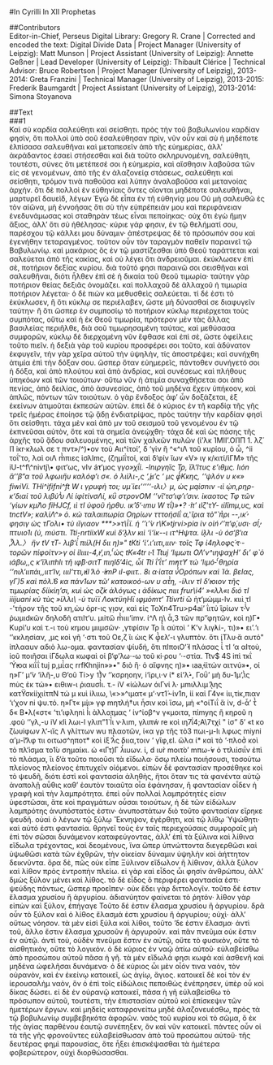 #In Cyrilli In XII Prophetas  

##Contributors  
Editor-in-Chief, Perseus Digital Library: Gregory R. Crane | Corrected and encoded the text: Digital Divide Data | Project Manager (University of Leipzig): Matt Munson | Project Assistant (University of Leipzig): Annette Geßner | Lead Developer (University of Leipzig): Thibault Clérice | Technical Advisor: Bruce Robertson | Project Manager (University of Leipzig), 2013-2014: Greta Franzini | Technical Manager (University of Leipzig), 2013-2015: Frederik Baumgardt | Project Assistant (University of Leipzig), 2013-2014: Simona Stoyanova  

##Text  
###1  
Καὶ σὺ καρδία σαλεύθητι καὶ σείσθητι. πρὸς τὴν τοῦ βαβυλωνίου καρδίαν φησὶν, ὅτι πολλοὶ ὑπὸ σοῦ ἐσαλεύθησαν πρὶν, νῦν οὖν καὶ σὺ ἡ μηδέποτε ἐλπίσασα σαλευθῆναι καὶ μεταπεσεῖν ἀπὸ τῆς εὐημερίας, ἀλλ’ ἀκράδαντος ἐσαεὶ στήσεσθαι καὶ διὰ τοῦτο σκληρυνομένη, σαλεύθητι, τουτέστι, σύνες ὅτι μετέπεσέ σοι ἡ εὐημερία, καὶ αἴσθησιν λαβοῦσα τῶν εἰς σὲ γενομένων, ἀπὸ τῆς ἐν ἀλαζονείᾳ στάσεως, σαλεύθητι καὶ σείσθητι, τρόμον τινὰ παθοῦσα καὶ λύπην ἀναλαβοῦσα καὶ μετανοίας ἀρχήν. ὅτι δὲ πολλοὶ ἐν εὐθηνίαις ὄντες οἴονται μηδέποτε σαλευθῆναι, μαρτυρεῖ δαυεὶδ, λέγων Ἐγὼ δὲ εἶπα ἐν τῆ εὐθηνίᾳ μου Οὐ μὴ σαλευθῶ ἐς τὸν αἰῶνα, μὴ ἐννοήσας ὅτι σὺ τὴν εὐπρέπειάν μου καὶ περιφάνειαν ἐνεδυνάμωσας κοὶ σταθηρὰν τέως εἶναι πεποίηκας· οὐχ ὅτι ἐγὼ ἤμην ἄξιος, ἀλλ’ ὅτι σὺ ἠθέλησας· κύριε γάρ φησιν, ἐν τῷ θελήματί σου, παρέσχου τῷ κάλλει μου δύναμιν· ἀπέστρεψας δὲ τὸ πρόσωπόν σου καὶ ἐγενήθην τεταραγμένος. τοῦτον οὖν τὸν ταραγμὸν παθεῖν παραινεῖ τῷ Βαβυλωνίῳ. καὶ μακάριος ὃς ἐν τῷ μαστίζεσθαι ὑπὸ Θεοῦ ταράττεται καὶ σαλεύεται ἀπὸ τῆς κακίας, καὶ οὐ λέγει ὅτι ἀνδρειοῦμαι. ἐκύκλωσεν ἐπὶ σὲ, ποτήριον δεξίας κυρίου. διὰ τοῦτό φησι παραινῶ σοι σεισθῆναι καὶ σαλευθῆναι, διότι ἦλθεν ἐπὶ σὲ ἡ δικαία τοῦ Θεοῦ τιμωρία· ταύτην γὰρ ποτήριον θείας δεξιᾶς ὀνομάζει. καὶ πολλαχοῦ δὲ ἀλλαχοῦ ἡ τιμωρία ποτήριον λέγεται· ὁ δὲ πιὼν κα μεθυσθεὶς σαλεύεται. τί δέ ἐστι τὸ ἐκύκλωσεν, ἢ ὅτι κύκλῳ σε περιέλαβεν, ὥστε μὴ δύνασθαί σε διαφυγεῖν ταύτην· ἢ ὅτι ὥσπερ ἐν συμποσίῳ τὸ ποτήριον κύκλῳ περιέρχεται τοὺς συμπότας, οὕτω καὶ ἡ ἐκ Θεοῦ τιμωρία, πρότερον μὲν τὰς ἄλλας βασιλείας περιῆλθε, διὰ σοῦ τιμωρησαμένη ταύτας, καὶ μεθύσασα συμφορῶν, κύκλῳ δὲ διερχομένη νῦν ἔφθασε καὶ ἐπὶ σὲ, ὥστε ὀφείλεις τοῦτο πιεῖν. ἡ δεξιὰ γὰρ τοῦ κυρίου προσφέρει σοι τοῦτο, καὶ ἀδύνατον ἐκφυγεῖν, τὴν γὰρ χεῖρα αὐτοῦ τὴν ὑψηλὴν, τίς ἀποστρέψει; καὶ συνήχθη ἀτιμία ἐπὶ τὴν δόξαν σου. ὥσπερ ὅταν εὐημερεῖς, πάντοθεν συνήγετό σοι ἡ δόξα, καὶ ἀπὸ πλούτου καὶ ἀπὸ ἀνδρίας, καὶ συνέσεως καὶ πλήθους ὑπηκόων καὶ τῶν τοιούτων· οὕτω νῦν ἡ ἀτιμία συναχθήσεται σοι ἀπὸ πενίας, ἀπὸ δειλίας, ἀπὸ ἀσυνεσίας, ἀπὸ τοῦ μηδένα ἔχειν ὑπήκοον, καὶ ἁπλῶς, πόντων τῶν τοιούτων. ὁ γὰρ ἔνδοξος ἀφ’ ὧν δοξάζεται, ἐξ ἐκείνων ἀτιμοῦται ἐκπεσὼν αὐτῶν. ἐπεὶ δὲ ὁ κύριος ἐν τῆ καρδίᾳ τῆς γῆς τρεῖς ἡμέρας ἐποίησε τῷ ᾅδῃ ἐνδιατρίψας, πρὸς ταύτην τὴν καρδίαν φησὶ ὅτι σείσθητι. τάχα μὲν καὶ ἀπὸ μν τοῦ σεισμοῦ τοῦ γενομένου ἐν τῷ ἐκπνεῦσαι αὐτὸν, ὅτε καὶ τὰ σημεῖα ἀνεῴχθη· τάχα δὲ καὶ ὡς πάσης τῆς ἀρχῆς τοῦ ᾅδου σαλευομένης, καὶ τῶν χαλκῶν πυλῶν (ί’λκ ΊΜΙΙ’.ΟΙΊΠ 1. λζ́ ΙΊ iκr·κλωλ σε τ πντ»/^)•ον τοὺ Αιι^ίτοί’, δ ‘γἱν ἢ ^«^ιΛ τοῦ κυρίου, ὁ ὦ, ^ii τοΐ’το, λαὶ οιΛ m̔̀πιες ἰσλlmς, (ζημίΐτοί, καὶ δ‘φ́ιν ἴων «V» ιγ κ/κιτί/ίΓΜ» τῆς iU-t^f\\^nivtj\• φιτ‘ως, νΙν a̓́τ‘μος γ*γο»χΐί. -lnιργηἳς Τρ, ἳλ‘lτυς ε’ιθμς. Ιιόn ἃ‘’β“α τοῦ λφωιἢυ καλόφ‘ι σ«. ὁ λιἰλι-,ς ‘,̓́μ’ς ‘ μς φ̔́Κκης, ‘‘ψλόν υ κ«» fiwiVi. THi^ififni^ft W ι γρuφὴ τοι; υμ̀ ἱει’‘’’‘-ιλι〉μ, ὡς μqἰσnιν -ιὶ ᾠn,ρηρ- κ‘διαἰ τοῦ λιβύ’̔̀υ Λί ίφίτίνσΛί, *κΰ στρονΟΜ ‘’νἳ‘τσ‘ιφ’ι’σιν. ἰκαοτος Τφ τῶν ‘γίων κμ̀Λο fiHJCf, ιὶ τΙ ὑφοῦ ἠρθυ. ικ̀’δ‘·ιmυ W τΐ)»•? ·̀π’ ιlζ'τΥ- ιἱlἳmμ,υς, καὶ tnctV»; καλίΛ^» ὁ. κὼ ταλαιπωρία Οηρἰων τττοήσίΐ α,̔ ἳρια τὸ“̀ π̔ρι --,ικ̓́ φησιγ ὡς τΓολι• τὺ ιἴγιαον **\*&gt;»τ\ΐϊ. ἡ ‘’ι’̀ν r\\K»tjrvi&gt;pia ἱν οἱn̓́ ‘’π‘φ́,υσι· σl̓́, πτυιο1ι (ύ, mύστι. Tti-nrtiixW κuὶ δ‘λͅλν κιὶ ‘ἰ‘ἱκ--ι ιτ^Ηψτα. ἱλͅλι -ὺ όσ‘β‘ια ,̔͂λλ.〉 ἢν tV τΤ- λιβ‘ἰ̔́ πιίλ(Η διι η)»" tKti ‘ἰ‘.ι’ιιτι,ιιιν· τοῖς Τφ ἰ4ηλοφς̓́ τ·- τορῶν *πίφοίτν&gt;γ οἱ ἱlιιιι-4,̓ι’,ιn,̔́ ὡς tK«4tr ι-̔ἱ Ttuj ‘lιμωτι ΟΛ’ν^ιηψαχΗ’ δι’ φ̀ ὁ ιάβω,,ς κ‘ἳλιπhlι τῆ ιφ̀̀́β·σιτΤ πιηlδ‘4ὶς, ὦί Tti ΐ’ΐτ’ m̓ητΥ͂ τώ ‘lιμό-̔́ θηρία ‘’nιλ‘ιιπἀι,,ιιτ‘lν, ιιιl‘ττι,̓ιἱl ̔λὸ ·̓̀ι*mΡ ιl-φιιτ.. 8ι α·ἱατα ν̔̀Ορόπων καὶ Ἰὰ. βεΙας, γΓ)5 καὶ πὁλ.̔6 κα πάν1ων τῶ‘ κατοικοό-ων υ ατ̔̀η, -iλιν τΙ δ‘̓ιοιον τῆς τιμωρίας δίίκίη’σι, κuὶ ὡς οζ̓́κ ἀλόγως ι ἀδίκως nιιι fr*ur\i4’ »«λλ«ι διό τΙ iiijuani κὺ τùς »ίλλι\ -ὺ τυϊϊ ΛοκτϋηΗϊ ιφμὁmτ‘ Ttivrti* ὣ ἠτ‘μὠμμ-lν. κιιὶ τΙ -’τήρον τῆς τοῦ κη,ὠυ ὀρr-ις γ̣ιον, καὶ εἰς ToXn4Tru&gt;p4ai’ ΐιτύ ἳρἰων τ-̔̀̀ν ῥωμιdκῶν δηλοδὴ ατιlτ‘υ. μιiτὤ m̔̀ιιι‘ἱmν. ί^Λ η\ ἆ,3 τῶν πρ‘’φητῶν, κοὶ η)Γ• Kυρἱ’υ καὶ τ.-ι τοὺ κrμου μιιμσῶν· ,γτφ́ισιν Τρ l̔̀ι αὐτοὶ ‘ Κ’ν λιγ̓λί-, τι)»• ει’.‘ι ‘’κκλησἰαν, ,μς κοὶ γῆ ‘·στι τοῦ Οε,ζ ἳι ὼις Κ φ̔̀ελ‘-ι γλυπτὸν. ὅτι ἱΤλυ·ἄ αυτό" ἰπλααuν αδιὸ λω-ομα. φαντασίαν ψίυδή, ὅτι πΙποιΟ‘̓́ Ι πλάσας ἰ̔̀ τΙ ‘α αΙτοὺ, ἰοῦ ποιῆσαι ίΓδωλα κωφαὶ οἱ β‘φ’λω·-ω τοῦ κi·ρου ‘·-στἰα. Ttv$ 4S iπὶ τκΐ ‘Y̓̓́ιοα κιΐΐ tuj p,μἰ̔ας rrfKhnjin»»•" διὸ ἣ· ὁ αἴφνης η)»• ιaa̓,ἰἱτὠν αιτνύ»•, οί η»Γ’ μ‘̀ν ‘iλἣ-,υ Θ‘οῦ Ti&gt;y 1̔̀Ιν ‘’κσρηοην, i‘ἰρι,ι·ν ί* εἰ‘λ̓̀-, Γοΰ’ μὴ δυ-1μ‘,̔̀ις mὺς ἐκ τώ»• ειθιw-ι ῥιαuσl̔̀ι. τ.- iV «ίώλων όιΓνί λ· μmιλλιμ ̔λͅης κατΫσκίίχιίτπΝ τώ μ κuὶ iλιιω, \«&gt;»^ιματ« μ‘·ντ1̓́ -ίν1n, ίί καἰ Γ4ν« ἰιι,τiκ,πιαν ‘ι’χον ni ψυ.τό. η»Γτ« μίι» γφ mητλή†υι ἦσιν κοὶ ἵσω, μὴ «^οίΤιΐ ἅ ἱν, d-ἇ’ τ̔̀ δ« Β•λ(«στ« ‘τι’ιφληnὶ l̔̀ι ὰλλοτμας ‘ ίν^ίοβ^ν γ«μοιτα, πἰmyης ἢ κηροῦ η .φοὺ ‘’γλ,-υ iV κlὶ λωι-l γλιπ”1̀ l̔̀ι ν·λιm, γλιπẃ re κοὶ ιη7ΐ4;Α\7τχί " ἰσ” δ’ «t κο ζ̀ωυiφων λ‘-ιἴς Λ γλίττων wu πλαοτῶν, ί«α γρ τῆς τὸ3 πωι-μ-lι λφως miyni α’μ-ἴ‘̔λφ τιι οιτωσ^ηποτ* κοὶ ίξ ̔λ̔́ς διια,τοιν ‘ γἳφ,εl. ὤλα ί* καὶ τὸ ‘·πλοσ̔ κοὶ τὸ πλ‘iσμα το1̀υ σημαἰκι. ώ «ιΓτ\)Γ λ̓̔ιuων. ἱ, d ιυr̀ mοιτ̀ο’ mπω-̓̀ν ὁ ττλιίσιΐν ἐπὶ τὸ πλάσμα, ἳι δ‘ὰ τοῦτο ποιοῦσι τὰ εἴδωλα· ὅσῳ πλείω ποιήσουσι, τοσούτω πλείονος πλείονος ἐπιτυχεῖν οἰόμενοι. εἰπὼν δὲ φαντασίαν προσέθηκε κοὶ τὸ ψευδῆ, διότι ἐστὶ κοὶ φαντασία ἀληθὴς, ἤτοι ὅταν τις τὰ φανέντα αὐτῷ ἀναπολῇ αὖθις καθ’ ἑαυτὸν τοιαῦτα οἷα ἐφάνησαν, ἢ φαντασίαν οἶδεν ἡ γραφὴ καὶ τὴν λαμπρότητα. ἐπεὶ οὖν πολλαὶ λαμπρότητές εἰσιν ὑφεστῶσαι, ἅτε κοὶ πραγμάτων οὖσαι τοιούτων, ἡ δὲ τῶν εἰδώλων λαμπρότης ἀνυπόστατός ἐστιν· ἀνυποστάτων διὸ τοῦτο φαντασίαν εἴρηκε ψευδῆ. οὐαὶ ὁ λέγων τῷ ξύλῳ Ἔκνηψον, ἐγέρθητι, καὶ τῷ λίθῳ ῾Υψώθητι· καὶ αὐτό ἐστι φαντασία. θρηνεῖ τοὺς ἐν ταῖς περιεχούσαις συμφοραῖς μὴ ἐπὶ τὸν σῶσαι δυνάμενον καταφεύγοντας, ἀλλ’ ἐπὶ τὰ ξύλινα καὶ λίθινα εἴδωλα τρέχοντας, καὶ δεομένους, ἵνα ὥπερ ὑπνώττοντα διεγερθῶσι καὶ ὑψωθῶσι κατὰ τῶν ἐχθρῶν, τὴν οἰκείαν δύναμιν ὑψηλὴν κοὶ ἀήττητον δεικνῦντα. ὅρα δὲ, πῶς οὐκ εἶπε Ξύλινον εἴδωλον ἢ λίθινον, ἀλλὰ ξύλον καὶ λίθον πρὸς ἐντροπὴν πλείω. εἰ γὰρ καὶ εἶδος ὦι φησὶν ἀνθρώπου, ἀλλ’ δμὼς ξύλον μένει καὶ λίθος. τὸ δὲ εἶδος ὃ περιφέρει φαντασία ἐστι· ψεύδης πάντως, ὥσπερ προεῖπεν· οὐκ ἔδει γὰρ διττολογῖν. τοῦτο δἐ ἐστιν ἔλασμα χρυσίου ἢ ἀργυρίου. ἀδιανύητον φαίνεται τὸ ῥητόν· λίθον γὰρ εἰπὼν καὶ ξύλον, ἐπήγαγε Τοῦτο δέ ἐστιν ἔλασμα χρυσίου ἢ ἀργυρίου. δρᾶ οὖν τὸ ξύλον καὶ ὁ λίθος ἔλασμά ἐστι χρυσίου ἢ ἀργυρίου; οὐχὶ· ἀλλ’ οὕτως νόησον. τὰ μὲν εἰσὶ ξύλα καὶ λίθοι, τοῦτο ’δε ἐστιν ἔλασμα· ἀντὶ τοῦ, ἄλλο ἔστιν ἔλασμα χρυσοῦν ἢ ἀργυροῦν. καὶ πᾶν πνεῦμα οὐκ ἔστιν ἐν αὐτῷ. ἀντὶ τοὺ, οὐδὲν πνεῦμα ἔστιν ἐν αὐτῷ, οὔτε τὸ φυσικὸν, οὔτε τὸ αἰσθητικὸν, οὔτε τὸ λογικόν. ὁ δὲ κύριος ἐν ναῷ ἀτίω αὐτοῦ· εὐλαβείσθω ἀπὸ προσώπου αὐτοῦ πᾶσα ἡ γῆ. τὰ μὲν εἴδωλά φησι κωφὰ καὶ ἀσθενῆ καὶ μηδένα ὠφελῆσαι δυνάμενα· ὁ δὲ κύριος ὦι μὲν οἷόν τινα ναὸν, τὸν οὐρανὸν, καὶ ἐν ἐκείνῳ κατοικεῖ, ὡς ἁγίῳ, ἅγιος. κατοικεῖ δὲ κοί τὸν ἐν ἱερουσαλὴμ ναὸν, ὃν ὁ ἐπὶ τοῖς εἰδώλοις πεποιθὼς ἐνέπρησεν, ὑπὲρ οὗ κοὶ δίκας δώσει. εἰ δὲ ἐν οὐρανῷ κατοικεῖ, πᾶσα ἡ γῆ εὐλαβείσθω τὸ πρόσωπον αὐτοῦ, τουτέστι, τὴν ἐπιστασίαν αὐτοῦ κοὶ ἐπίσκεψιν τῶν ἡμετέρων ἔργων. καὶ μηδεὶς καταφρονείτω μηδὲ ἀλαζονευέσθω, πρὸς τὰ τῷ βοβυλωνίῳ συμβεβηκότα ἀφορῶν. ναὸς τοῦ κυρίου κοὶ τὸ σῶμα, ὃ ἐκ τῆς ἁγίας παρθένου ἑαυτῷ συνέπηξεν, ὃν καὶ νῦν κατοικεῖ. πάντες οὖν οἱ τὰ τῆς γῆς φρονοῦντες εὐλαβείσθωσαν ἀπὸ τοῦ προσώπου αὐτοῦ· τῆς δευτέρας φημὶ παρουσίας, ὅτε ἦξει ἐπισκέψασθαι τὰ ἡμέτερα φοβερώτερον, οὐχὶ διορθώσασθαι.  
